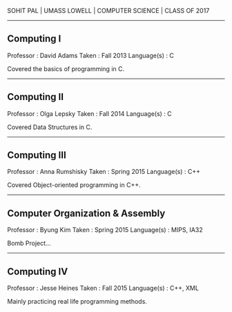 SOHIT PAL | UMASS LOWELL | COMPUTER SCIENCE | CLASS OF 2017




--------------------------------
Computing I
--------------------------------
Professor   : David Adams
Taken       : Fall 2013
Language(s) : C

Covered the basics of programming in C.


--------------------------------
Computing II
--------------------------------
Professor   : Olga Lepsky
Taken       : Fall 2014
Language(s) : C

Covered Data Structures in C.


--------------------------------
Computing III
--------------------------------
Professor   : Anna Rumshisky
Taken       : Spring 2015
Language(s) : C++

Covered Object-oriented programming in C++.


--------------------------------
Computer Organization & Assembly
--------------------------------
Professor   : Byung Kim
Taken       : Spring 2015
Language(s) : MIPS, IA32 

Bomb Project...


--------------------------------
Computing IV
--------------------------------
Professor   : Jesse Heines
Taken       : Fall 2015
Language(s) : C++, XML

Mainly practicing real life programming methods.
